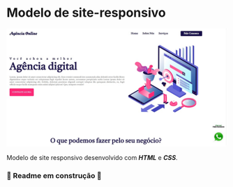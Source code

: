 # Modelo de site-responsivo

![Arquivo](img/siteResponsivo.jpg)

Modelo de site responsivo desenvolvido com ***HTML*** e ***CSS***.  
### 👷 Readme em construção 🚧
